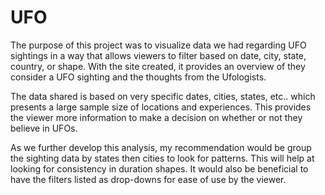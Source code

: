 # UFO

The purpose of this project was to visualize data we had regarding UFO sightings in a way that allows viewers to filter based on date, city, state, country, or shape. With the site created, it provides an overview of they consider a UFO sighting and the thoughts from the Ufologists. 

The data shared is based on very specific dates, cities, states, etc.. which presents a large sample size of locations and experiences. This provides the viewer more information to make a decision on whether or not they believe in UFOs. 

As we further develop this analysis, my recommendation would be group the sighting data by states then cities to look for patterns. This will help at looking for consistency in duration shapes. It would also be beneficial to have the filters listed as drop-downs for ease of use by the viewer. 